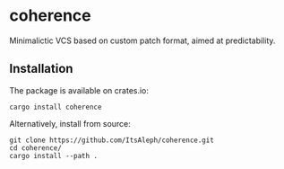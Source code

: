 # coherence

Minimalictic VCS based on custom patch format, aimed at predictability.

## Installation

The package is available on crates.io:

```
cargo install coherence
```

Alternatively, install from source:

```
git clone https://github.com/ItsAleph/coherence.git
cd coherence/
cargo install --path .
```

